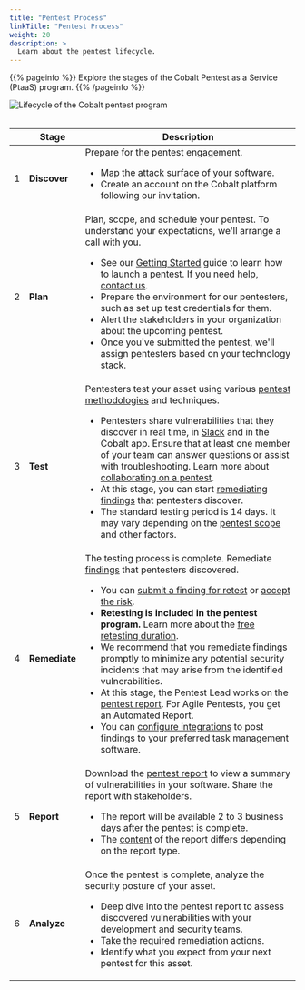 ```yaml
---
title: "Pentest Process"
linkTitle: "Pentest Process"
weight: 20
description: >
  Learn about the pentest lifecycle.
---
```


{{% pageinfo %}}
Explore the stages of the Cobalt Pentest as a Service (PtaaS) program.
{{% /pageinfo %}}

![Lifecycle of the Cobalt pentest program](/deepdive/PentestProcessFlow.png "Lifecycle of the Cobalt pentest program")
<br><br>

| | Stage | Description |
|---|---|---|
| 1 | **Discover** | Prepare for the pentest engagement.<ul><li>Map the attack surface of your software.</li><li>Create an account on the Cobalt platform following our invitation.</li></li>  |
| 2 | **Plan** | Plan, scope, and schedule your pentest. To understand your expectations, we'll arrange a call with you.<ul><li>See our [Getting Started](/getting-started/) guide to learn how to launch a pentest. If you need help, [contact us](/getting-started/#get-in-touch).</li><li>Prepare the environment for our pentesters, such as set up test credentials for them.</li><li>Alert the stakeholders in your organization about the upcoming pentest.</li><li>Once you've submitted the pentest, we'll assign pentesters based on your technology stack.</li></ul> |
| 3 | **Test** | Pentesters test your asset using various [pentest methodologies](/platform-deep-dive/pentests/pentest-process/methodologies/) and techniques.<ul><li>Pentesters share vulnerabilities that they discover in real time, in [Slack](/platform-deep-dive/collaboration/collaborate-on-pentests/#use-slack-for-communication) and in the Cobalt app. Ensure that at least one member of your team can answer questions or assist with troubleshooting. Learn more about [collaborating on a pentest](/platform-deep-dive/collaboration/collaborate-on-pentests/).</li><li>At this stage, you can start [remediating findings](/platform-deep-dive/pentests/findings/remediate-findings/) that pentesters discover.</li><li>The standard testing period is 14 days. It may vary depending on the [pentest scope](/getting-started/planning/#scope-the-pentest) and other factors.</li></ul>|
| 4 | **Remediate** | The testing process is complete. Remediate [findings](/platform-deep-dive/pentests/findings/) that pentesters discovered.<ul><li>You can [submit a finding for retest](/platform-deep-dive/pentests/findings/remediate-findings/#submit-a-finding-for-retest) or [accept the risk](/platform-deep-dive/pentests/findings/remediate-findings/#mark-a-finding-as-accepted-risk).</li><li><b>Retesting is included in the pentest program.</b> Learn more about the [free retesting duration](/platform-deep-dive/pentests/findings/remediate-findings/#free-retesting-duration).</li><li>We recommend that you remediate findings promptly to minimize any potential security incidents that may arise from the identified vulnerabilities.</li><li>At this stage, the Pentest Lead works on the [pentest report](/platform-deep-dive/pentests/reports/). For Agile Pentests, you get an Automated Report.</li><li>You can [configure integrations](/integrations/) to post findings to your preferred task management software.</li></ul> |
| 5 | **Report** | Download the [pentest report](/platform-deep-dive/pentests/reports/) to view a summary of vulnerabilities in your software. Share the report with stakeholders.<ul><li>The report will be available 2 to 3 business days after the pentest is complete.</li><li>The [content](/platform-deep-dive/pentests/reports/report-contents/) of the report differs depending on the report type.</li></ul> |
| 6 | **Analyze** | Once the pentest is complete, analyze the security posture of your asset.<ul><li>Deep dive into the pentest report to assess discovered vulnerabilities with your development and security teams.</li><li>Take the required remediation actions.</li><li>Identify what you expect from your next pentest for this asset.</li></ul> |
